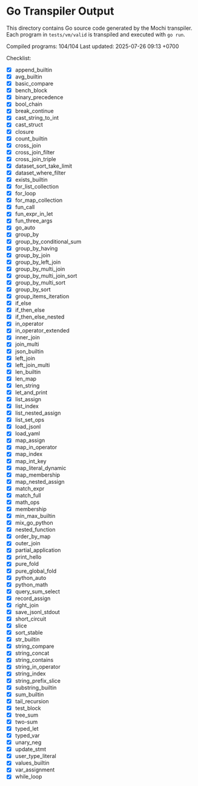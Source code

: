 # Go Transpiler Output

This directory contains Go source code generated by the Mochi transpiler. Each program in `tests/vm/valid` is transpiled and executed with `go run`.

Compiled programs: 104/104
Last updated: 2025-07-26 09:13 +0700

Checklist:

- [x] append_builtin
- [x] avg_builtin
- [x] basic_compare
- [x] bench_block
- [x] binary_precedence
- [x] bool_chain
- [x] break_continue
- [x] cast_string_to_int
- [x] cast_struct
- [x] closure
- [x] count_builtin
- [x] cross_join
- [x] cross_join_filter
- [x] cross_join_triple
- [x] dataset_sort_take_limit
- [x] dataset_where_filter
- [x] exists_builtin
- [x] for_list_collection
- [x] for_loop
- [x] for_map_collection
- [x] fun_call
- [x] fun_expr_in_let
- [x] fun_three_args
- [x] go_auto
- [x] group_by
- [x] group_by_conditional_sum
- [x] group_by_having
- [x] group_by_join
- [x] group_by_left_join
- [x] group_by_multi_join
- [x] group_by_multi_join_sort
- [x] group_by_multi_sort
- [x] group_by_sort
- [x] group_items_iteration
- [x] if_else
- [x] if_then_else
- [x] if_then_else_nested
- [x] in_operator
- [x] in_operator_extended
- [x] inner_join
- [x] join_multi
- [x] json_builtin
- [x] left_join
- [x] left_join_multi
- [x] len_builtin
- [x] len_map
- [x] len_string
- [x] let_and_print
- [x] list_assign
- [x] list_index
- [x] list_nested_assign
- [x] list_set_ops
- [x] load_jsonl
- [x] load_yaml
- [x] map_assign
- [x] map_in_operator
- [x] map_index
- [x] map_int_key
- [x] map_literal_dynamic
- [x] map_membership
- [x] map_nested_assign
- [x] match_expr
- [x] match_full
- [x] math_ops
- [x] membership
- [x] min_max_builtin
- [x] mix_go_python
- [x] nested_function
- [x] order_by_map
- [x] outer_join
- [x] partial_application
- [x] print_hello
- [x] pure_fold
- [x] pure_global_fold
- [x] python_auto
- [x] python_math
- [x] query_sum_select
- [x] record_assign
- [x] right_join
- [x] save_jsonl_stdout
- [x] short_circuit
- [x] slice
- [x] sort_stable
- [x] str_builtin
- [x] string_compare
- [x] string_concat
- [x] string_contains
- [x] string_in_operator
- [x] string_index
- [x] string_prefix_slice
- [x] substring_builtin
- [x] sum_builtin
- [x] tail_recursion
- [x] test_block
- [x] tree_sum
- [x] two-sum
- [x] typed_let
- [x] typed_var
- [x] unary_neg
- [x] update_stmt
- [x] user_type_literal
- [x] values_builtin
- [x] var_assignment
- [x] while_loop
